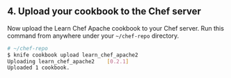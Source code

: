 ## 4. Upload your cookbook to the Chef server

Now upload the Learn Chef Apache cookbook to your Chef server. Run this command from anywhere under your <code class="file-path">~/chef-repo</code> directory.

```bash
# ~/chef-repo
$ knife cookbook upload learn_chef_apache2
Uploading learn_chef_apache2    [0.2.1]
Uploaded 1 cookbook.
```
